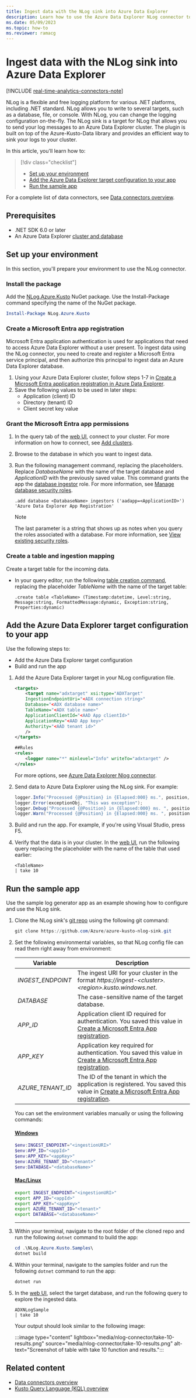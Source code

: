 ```yaml
---
title: Ingest data with the NLog sink into Azure Data Explorer
description: Learn how to use the Azure Data Explorer NLog connector to ingest data into your cluster.
ms.date: 05/09/2023
ms.topic: how-to
ms.reviewer: ramacg
---
```

# Ingest data with the NLog sink into Azure Data Explorer

[!INCLUDE [real-time-analytics-connectors-note](includes/real-time-analytics-connectors-note.md)]

NLog is a flexible and free logging platform for various .NET platforms, including .NET standard. NLog allows you to write to several targets, such as a database, file, or console. With NLog, you can change the logging configuration on-the-fly. The NLog sink is a target for NLog that allows you to send your log messages to an Azure Data Explorer cluster. The plugin is built on top of the Azure-Kusto-Data library and provides an efficient way to sink your logs to your cluster.

In this article, you'll learn how to:

> [!div class="checklist"]
>
> * [Set up your environment](#set-up-your-environment)
> * [Add the Azure Data Explorer target configuration to your app](#add-the-azure-data-explorer-target-configuration-to-your-app)
> * [Run the sample app](#run-the-sample-app)

For a complete list of data connectors, see [Data connectors overview](connector-overview.md).

## Prerequisites

* .NET SDK 6.0 or later
* An Azure Data Explorer [cluster and database](create-cluster-and-database.md)

## Set up your environment

In this section, you'll prepare your environment to use the NLog connector.

### Install the package

Add the [NLog.Azure.Kusto](https://aka.ms/adx-docs-nlog-nuget) NuGet package. Use the Install-Package command specifying the name of the NuGet package.

```powershell
Install-Package NLog.Azure.Kusto
```

<a name='create-an-azure-ad-app-registration'></a>

### Create a Microsoft Entra app registration

Microsoft Entra application authentication is used for applications that need to access Azure Data Explorer without a user present. To ingest data using the NLog connector, you need to create and register a Microsoft Entra service principal, and then authorize this principal to ingest data an Azure Data Explorer database.

1. Using your Azure Data Explorer cluster, follow steps 1-7 in [Create a Microsoft Entra application registration in Azure Data Explorer](provision-azure-ad-app.md).
1. Save the following values to be used in later steps:
    * Application (client) ID
    * Directory (tenant) ID
    * Client secret key value

<a name='grant-the-azure-ad-app-permissions'></a>

### Grant the Microsoft Entra app permissions

1. In the query tab of the [web UI](https://dataexplorer.azure.com/), connect to your cluster. For more information on how to connect, see [Add clusters](web-query-data.md#add-clusters).
1. Browse to the database in which you want to ingest data.
1. Run the following management command, replacing the placeholders. Replace *DatabaseName* with the name of the target database and *ApplicationID* with the previously saved value. This command grants the app the [database ingestor](kusto/management/access-control/role-based-access-control.md) role. For more information, see [Manage database security roles](kusto/management/manage-database-security-roles.md).

    ```kusto
    .add database <DatabaseName> ingestors ('aadapp=<ApplicationID>') 'Azure Data Explorer App Registration'
    ```

    > [!NOTE]
    > The last parameter is a string that shows up as notes when you query the roles associated with a database. For more information, see [View existing security roles](kusto/management/manage-database-security-roles.md#show-existing-security-roles).

### Create a table and ingestion mapping

Create a target table for the incoming data.

* In your query editor, run the following [table creation command](kusto/management/create-table-command.md), replacing the placeholder *TableName* with the name of the target table:

    ```kusto
    .create table <TableName> (Timestamp:datetime, Level:string, Message:string, FormattedMessage:dynamic, Exception:string, Properties:dynamic)
    ```

## Add the Azure Data Explorer target configuration to your app

Use the following steps to:

* Add the Azure Data Explorer target configuration
* Build and run the app

1. Add the Azure Data Explorer target in your NLog configuration file.

    ```xml
    <targets>
        <target name="adxtarget" xsi:type="ADXTarget"
        IngestionEndpointUri="<ADX connection string>"
        Database="<ADX database name>"
        TableName="<ADX table name>"
        ApplicationClientId="<AAD App clientId>"
        ApplicationKey="<AAD App key>"
        Authority="<AAD tenant id>"
        />
    </targets>

    ##Rules
    <rules>
        <logger name="*" minlevel="Info" writeTo="adxtarget" />
    </rules>
    ```

    For more options, see [Azure Data Explorer Nlog connector](https://github.com/Azure/azure-kusto-nlog-sink).

1. Send data to Azure Data Explorer using the NLog sink. For example:

    ```csharp
    logger.Info("Processed {@Position} in {Elapsed:000} ms.", position, elapsedMs);
    logger.Error(exceptionObj, "This was exception");
    logger.Debug("Processed {@Position} in {Elapsed:000} ms. ", position, elapsedMs);
    logger.Warn("Processed {@Position} in {Elapsed:000} ms. ", position, elapsedMs);
    ```

1. Build and run the app. For example, if you're using Visual Studio, press F5.

1. Verify that the data is in your cluster. In the [web UI](https://dataexplorer.azure.com/), run the following query replacing the placeholder with the name of the table that used earlier:

    ```kusto
    <TableName>
    | take 10
    ```

## Run the sample app

Use the sample log generator app as an example showing how to configure and use the NLog sink.

1. Clone the NLog sink's [git repo](https://github.com/Azure/azure-kusto-nlog-sink) using the following git command:

    ```powershell
    git clone https://github.com/Azure/azure-kusto-nlog-sink.git
    ```

1. Set the following environmental variables, so that NLog config file can read them right away from environment:

    | Variable | Description |
    |---|---|
    | *INGEST_ENDPOINT* | The ingest URI for your cluster in the format *https://ingest-\<cluster>.\<region>.kusto.windows.net*. |
    | *DATABASE* | The case-sensitive name of the target database. |
    | *APP_ID* | Application client ID required for authentication. You saved this value in [Create a Microsoft Entra App registration](#create-an-azure-ad-app-registration). |
    | *APP_KEY* | Application key required for authentication. You saved this value in [Create a Microsoft Entra App registration](#create-an-azure-ad-app-registration). |
    | *AZURE_TENANT_ID* | The ID of the tenant in which the application is registered. You saved this value in [Create a Microsoft Entra App registration](#create-an-azure-ad-app-registration). |

    You can set the environment variables manually or using the following commands:

    #### [Windows](#tab/windows)

    ```powershell
    $env:INGEST_ENDPOINT="<ingestionURI>"
    $env:APP_ID="<appId>"
    $env:APP_KEY="<appKey>"
    $env:AZURE_TENANT_ID="<tenant>"
    $env:DATABASE="<databaseName>"
    ```

    #### [Mac/Linux](#tab/linux)

    ```bash
    export INGEST_ENDPOINT="<ingestionURI>"
    export APP_ID="<appId>"
    export APP_KEY="<appKey>"
    export AZURE_TENANT_ID="<tenant>"
    export DATABASE="<databaseName>"
    ```

    ---

1. Within your terminal, navigate to the root folder of the cloned repo and run the following `dotnet` command to build the app:

    ```powershell
    cd .\NLog.Azure.Kusto.Samples\
    dotnet build
    ```

1. Within your terminal, navigate to the samples folder and run the following `dotnet` command to run the app:

    ```powershell
    dotnet run
    ```

1. In the [web UI](https://dataexplorer.azure.com/), select the target database, and run the following query to explore the ingested data.

    ```kusto
    ADXNLogSample
    | take 10
    ```

    Your output should look similar to the following image:

    :::image type="content" lightbox="media/nlog-connector/take-10-results.png" source="media/nlog-connector/take-10-results.png" alt-text="Screenshot of table with take 10 function and results.":::

## Related content

* [Data connectors overview](connector-overview.md)
* [Kusto Query Language (KQL) overview](kusto/query/index.md)
